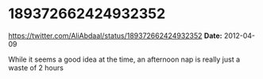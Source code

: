 # 189372662424932352
https://twitter.com/AliAbdaal/status/189372662424932352
**Date:** 2012-04-09

While it seems a good idea at the time, an afternoon nap is really just a waste of 2 hours
